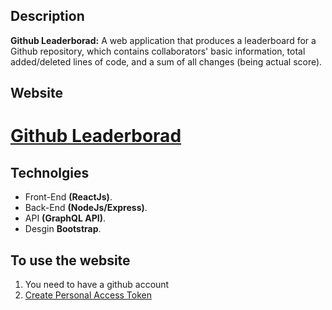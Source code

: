 ## Description
**Github Leaderborad:** A web application that produces a leaderboard for a Github repository, which contains collaborators' basic information, total added/deleted lines of code, and a sum of all changes (being actual score).

## Website
# [Github Leaderborad](https://github-learderboard.herokuapp.com/)

## Technolgies
 - Front-End **(ReactJs)**.
 - Back-End **(NodeJs/Express)**.
 - API **(GraphQL API)**.
 - Desgin **Bootstrap**.
   

## To use the website
1. You need to have a github account
2. [Create Personal Access Token](https://docs.github.com/en/github/authenticating-to-github/creating-a-personal-access-token)
